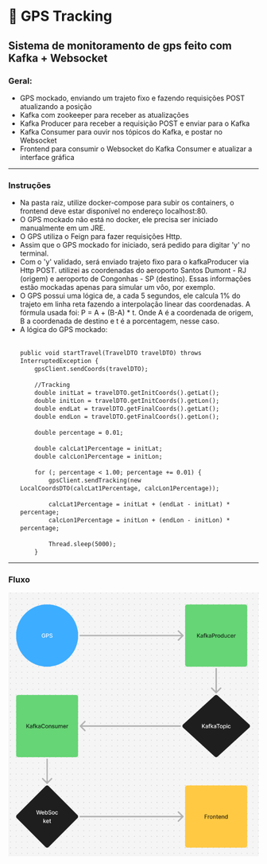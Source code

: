 
# 📌 GPS Tracking 

## Sistema de monitoramento de gps feito com Kafka + Websocket

### Geral:
* GPS mockado, enviando um trajeto fixo e fazendo requisições POST atualizando a posição
* Kafka com zookeeper para receber as atualizações
* Kafka Producer para receber a requisição POST e enviar para o Kafka
* Kafka Consumer para ouvir nos tópicos do Kafka, e postar no Websocket
* Frontend para consumir o Websocket do Kafka Consumer e atualizar a interface gráfica
---

### Instruções
* Na pasta raiz, utilize docker-compose para subir os containers, o frontend deve estar disponível no endereço localhost:80.
* O GPS mockado não está no docker, ele precisa ser iniciado manualmente em um JRE.
* O GPS utiliza o Feign para fazer requisições Http.
* Assim que o GPS mockado for iniciado, será pedido para digitar 'y' no terminal.
* Com o 'y' validado, será enviado trajeto fixo para o kafkaProducer via Http POST. utilizei as coordenadas do aeroporto Santos Dumont - RJ (origem) e aeroporto de Congonhas - SP (destino). Essas informações estão mockadas apenas para simular um vôo, por exemplo.
* O GPS possui uma lógica de, a cada 5 segundos, ele calcula 1% do trajeto em linha reta fazendo a interpolação linear das coordenadas. A fórmula usada foi: P = A + (B-A) * t. Onde A é a coordenada de origem, B a coordenada de destino e t é a porcentagem, nesse caso.
* A lógica do GPS mockado:
    ```
    
    public void startTravel(TravelDTO travelDTO) throws InterruptedException {
        gpsClient.sendCoords(travelDTO);

        //Tracking
        double initLat = travelDTO.getInitCoords().getLat();
        double initLon = travelDTO.getInitCoords().getLon();
        double endLat = travelDTO.getFinalCoords().getLat();
        double endLon = travelDTO.getFinalCoords().getLon();

        double percentage = 0.01;

        double calcLat1Percentage = initLat;
        double calcLon1Percentage = initLon;

        for (; percentage < 1.00; percentage += 0.01) {
            gpsClient.sendTracking(new LocalCoordsDTO(calcLat1Percentage, calcLon1Percentage));

            calcLat1Percentage = initLat + (endLat - initLat) * percentage;
            calcLon1Percentage = initLon + (endLon - initLon) * percentage;

            Thread.sleep(5000);
        }
    ```
---
### Fluxo
!["Fluxo do sistema"](./gpsFlow.png)